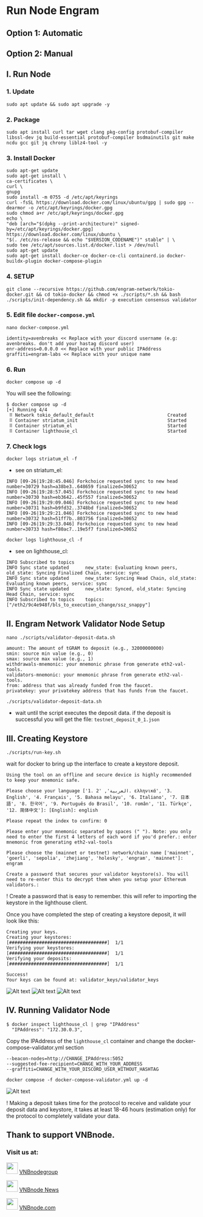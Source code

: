 # Run Node Engram

## Option 1: Automatic

## Option 2: Manual
## I\. Run Node
### 1\. Update
```
sudo apt update && sudo apt upgrade -y
```

### 2\. Package
```
sudo apt install curl tar wget clang pkg-config protobuf-compiler libssl-dev jq build-essential protobuf-compiler bsdmainutils git make ncdu gcc git jq chrony liblz4-tool -y
```

### 3\. Install Docker
```
sudo apt-get update
sudo apt-get install \
ca-certificates \
curl \
gnupg
sudo install -m 0755 -d /etc/apt/keyrings
curl -fsSL https://download.docker.com/linux/ubuntu/gpg | sudo gpg --dearmor -o /etc/apt/keyrings/docker.gpg
sudo chmod a+r /etc/apt/keyrings/docker.gpg
echo \
"deb [arch="$(dpkg --print-architecture)" signed-by=/etc/apt/keyrings/docker.gpg] https://download.docker.com/linux/ubuntu \
"$(. /etc/os-release && echo "$VERSION_CODENAME")" stable" | \
sudo tee /etc/apt/sources.list.d/docker.list > /dev/null
sudo apt-get update
sudo apt-get install docker-ce docker-ce-cli containerd.io docker-buildx-plugin docker-compose-plugin
```

### 4\. SETUP
```
git clone --recursive https://github.com/engram-network/tokio-docker.git && cd tokio-docker && chmod +x ./scripts/*.sh && bash ./scripts/init-dependency.sh && mkdir -p execution consensus validator
```

### 5\. Edit file `docker-compose.yml`
```
nano docker-compose.yml
```
```
identity=avenbreaks << Replace with your discord username (e.g: avenbreaks. don't add your hastag discord user)
enr-address=0.0.0.0 << Replace with your public IPAddress
graffiti=engram-labs << Replace with your unique name
```

### 6\. Run
```
docker compose up -d
```
You will see the following:
```
$ docker compose up -d
[+] Running 4/4
 ⠿ Network tokio_default_default                           Created
 ⠿ Container striatum_init                                 Started
 ⠿ Container striatum_el                                   Started
 ⠿ Container lighthouse_cl                                 Started
```

### 7\. Check logs
```
docker logs striatum_el -f
```
- see on striatum_el:
```
INFO [09-26|19:28:45.046] Forkchoice requested sync to new head    number=30729 hash=a38be3..648659 finalized=30652
INFO [09-26|19:28:57.045] Forkchoice requested sync to new head    number=30730 hash=eb3642..45f557 finalized=30652
INFO [09-26|19:29:09.046] Forkchoice requested sync to new head    number=30731 hash=b9fd32..3748bd finalized=30652
INFO [09-26|19:29:21.046] Forkchoice requested sync to new head    number=30732 hash=51ff7b..803756 finalized=30652
INFO [09-26|19:29:33.046] Forkchoice requested sync to new head    number=30733 hash=f80ac7..19e5f7 finalized=30652
```
```
docker logs lighthouse_cl -f
```
- see on lighthouse_cl:
```
INFO Subscribed to topics
INFO Sync state updated      new_state: Evaluating known peers, old_state: Syncing Finalized Chain, service: sync
INFO Sync state updated      new_state: Syncing Head Chain, old_state: Evaluating known peers, service: sync
INFO Sync state updated      new_state: Synced, old_state: Syncing Head Chain, service: sync
INFO Subscribed to topics    topics: ["/eth2/9c4e948f/bls_to_execution_change/ssz_snappy"]
```

## II\. Engram Network Validator Node Setup
```
nano ./scripts/validator-deposit-data.sh
```
```
amount: The amount of tGRAM to deposit (e.g., 32000000000)
smin: source min value (e.g., 0)
smax: source max value (e.g., 1)
withdrawals-mnemonic: your mnemonic phrase from generate eth2-val-tools.
validators-mnemonic: your mnemonic phrase from generate eth2-val-tools.
from: address that was already funded from the faucet.
privatekey: your privatekey address that has funds from the faucet.
```
```
./scripts/validator-deposit-data.sh
```

- wait until the script executes the deposit data. if the deposit is successful you will get the file: `testnet_deposit_0_1.json`

## III\. Creating Keystore

```
./scripts/run-key.sh
```
wait for docker to bring up the interface to create a keystore deposit.
```
Using the tool on an offline and secure device is highly recommended to keep your mnemonic safe.

Please choose your language ['1. العربية', '2. ελληνικά', '3. English', '4. Français', '5. Bahasa melayu', '6. Italiano', '7. 日本語', '8. 한국어', '9. Português do Brasil', '10. român', '11. Türkçe', '12. 简体中文']: [English]: english
```
```
Please repeat the index to confirm: 0

Please enter your mnemonic separated by spaces (" "). Note: you only need to enter the first 4 letters of each word if you'd prefer.: enter mnemonic from generating eth2-val-tools
```
```
Please choose the (mainnet or testnet) network/chain name ['mainnet', 'goerli', 'sepolia', 'zhejiang', 'holesky', 'engram', 'mainnet']: engram
```
```
Create a password that secures your validator keystore(s). You will need to re-enter this to decrypt them when you setup your Ethereum validators.: 
```
! Create a password that is easy to remember. this will refer to importing the keystore in the lighthouse client.

Once you have completed the step of creating a keystore deposit, it will look like this:
```
Creating your keys.
Creating your keystores:          [####################################]  1/1
Verifying your keystores:         [####################################]  1/1
Verifying your deposits:          [####################################]  1/1

Success!
Your keys can be found at: validator_keys/validator_keys
```
![Alt text](image/image.png)
![Alt text](image/image-1.png)
![Alt text](image/image-2.png)

## IV\. Running Validator Node
```
$ docker inspect lighthouse_cl | grep "IPAddress"
  "IPAddress": "172.30.0.3",
```
Copy the IPAddress of the `lighthouse_cl` container and change the docker-compose-validator.yml section 
```
--beacon-nodes=http://CHANGE_IPAddress:5052
--suggested-fee-recipient=CHANGE_WITH_YOUR_ADDRESS
--graffiti=CHANGE_WITH_YOUR_DISCORD_USER_WITHOUT_HASHTAG
```
```
docker compose -f docker-compose-validator.yml up -d
```
![Alt text](image/image-3.png)

! Making a deposit takes time for the protocol to receive and validate your deposit data and keystore, it takes at least 18-46 hours (estimation only) for the protocol to completely validate your data.

## Thank to support VNBnode.
### Visit us at:

<img src="https://user-images.githubusercontent.com/50621007/183283867-56b4d69f-bc6e-4939-b00a-72aa019d1aea.png" width="30"/> <a href="https://t.me/VNBnodegroup" target="_blank">VNBnodegroup</a>

<img src="VNBnode.jpg" width="30"/> <a href="https://t.me/Vnbnode" target="_blank">VNBnode News</a>

<img src="VNBnode.jpg" width="30"/> <a href="https://VNBnode.com" target="_blank">VNBnode.com</a>